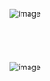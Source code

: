 







![image](https://github.com/romankiss/R-IoT/assets/30365471/ac8dafbf-66e9-4444-9ab8-823a346b1773)

<br />
<br />
<br />

![image](https://github.com/romankiss/R-IoT/assets/30365471/6797de24-33ec-4b1d-9356-fff88c37ff1f)


